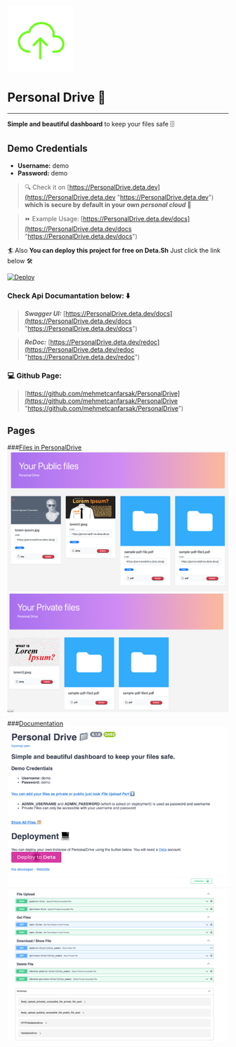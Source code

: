 ![Logo](static/mstile-150.png)
# Personal Drive 📁
- - -
**Simple and beautiful dashboard** to keep your files safe 🗄️
## Demo Credentials  
* **Username:** demo
* **Password:** demo


> 🔍 Check it on [https://PersonalDrive.deta.dev](https://PersonalDrive.deta.dev "https://PersonalDrive.deta.dev")  **which is secure by default in your own _personal cloud_  🔐**

> ⏩ Example Usage:  [https://PersonalDrive.deta.dev/docs](https://PersonalDrive.deta.dev/docs "https://PersonalDrive.deta.dev/docs")



🏄 Also **You can deploy this project for free on Deta.Sh** Just click the link below 🛠️

[![Deploy](https://button.deta.dev/1/svg)](https://go.deta.dev/deploy?repo=https://github.com/mehmetcanfarsak/PersonalDrive)

### Check Api Documantation below: ⬇️
> **_Swagger UI:_**  [https://PersonalDrive.deta.dev/docs](https://PersonalDrive.deta.dev/docs "https://PersonalDrive.deta.dev/docs")

> **_ReDoc:_** [https://PersonalDrive.deta.dev/redoc](https://PersonalDrive.deta.dev/redoc "https://PersonalDrive.deta.dev/redoc")

### 💻 Github Page: 

> [https://github.com/mehmetcanfarsak/PersonalDrive](https://github.com/mehmetcanfarsak/PersonalDrive "https://github.com/mehmetcanfarsak/PersonalDrive")
 

## Pages
###[Files in PersonalDrive](https://personaldrive.deta.dev/get-files)
![public files](static/img_1.png)
![private files](static/img_2.png)

###[Documentation](https://personaldrive.deta.dev/docs)
![introduction](static/img_3.png)
![details](static/img_4.png)